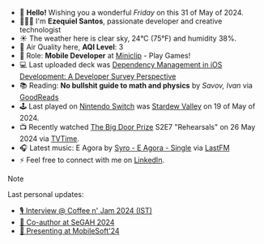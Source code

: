 - 👋 **Hello!** Wishing you a wonderful *Friday* on this 31 of May of 2024.
- 🙋🏻‍♂️ I'm **Ezequiel Santos**, passionate developer and creative technologist
- ☀️ The weather here is clear sky, 24°C (75°F) and humidity 38%.
- 🔬 Air Quality here, **AQI Level**: 3
- 💼 Role: **Mobile Developer** at [Miniclip](https://www.miniclip.com) - Play Games!
- 💻 Last uploaded deck was [Dependency Management in iOS Development: A Developer Survey Perspective](https://speakerdeck.com/ezefranca/dependency-management-in-ios-development-a-developer-survey-perspective)
- 📚 Reading: **No bullshit guide to math and physics** by *Savov, Ivan* via [GoodReads](https://www.goodreads.com/review/list/21512585-ezequiel-fran-a-dos-santos)
- 🕹️ Last played on [Nintendo Switch](https://lounge.nintendo.com/friendcode/5071-0358-7137/DKDfpY5MsZ) was [Stardew Valley](https://ec.nintendo.com/apps/0100e65002bb8000/PT?lang=en-GB) on 19 of May of 2024.
- 📺 Recently watched [The Big Door Prize](https://www.tvtime.com/show/403752) S2E7 "Rehearsals" on 26 May 2024 via [TVTime](https://www.tvtime.com/user/4784821).
- 🎧 Latest music: E Agora by [Syro - E Agora - Single](https://www.last.fm/music/Syro/_/E+Agora) via [LastFM](https://www.last.fm/user/ezefranca)
- ⚡ Feel free to connect with me on [LinkedIn](https://www.linkedin.com/in/ezefranca).



> [!NOTE]
> Last personal updates:
>  - [🎙️ Interview @ Coffee n' Jam 2024 (IST)](https://ezefranca.com/news/coffee-n-jam-2024-ist)
>  - [🌟 Co-author at SeGAH 2024](https://ezefranca.com/news/paper-segah-2024)
>  - [📃 Presenting at MobileSoft'24](https://ezefranca.com/news/presenting-mobilesoft-2024)

